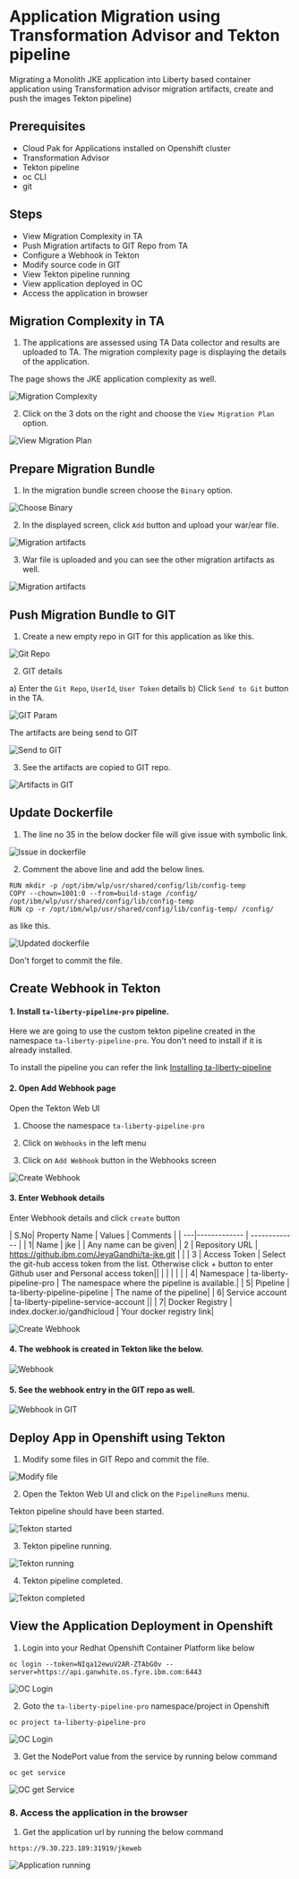 # Application Migration using Transformation Advisor and Tekton pipeline
 
 Migrating a Monolith JKE application into Liberty based container application using Transformation advisor  migration artifacts, create and push the images Tekton pipeline)

## Prerequisites

* Cloud Pak for Applications installed on Openshift cluster
* Transformation Advisor
* Tekton pipeline
* oc CLI
* git

## Steps

* View Migration Complexity in TA
* Push Migration artifacts to GIT Repo from TA
* Configure a Webhook in Tekton
* Modify source code in GIT
* View Tekton pipeline running
* View application deployed in OC
* Access the application in browser


## Migration Complexity in TA

1. The applications are assessed using TA Data collector and results are uploaded to TA. The migration complexity page is displaying the details of the application.

The page shows the JKE application complexity as well. 

![Migration Complexity](images/01-ta-complexity-page1.png?raw=true "Migration Complexity")


2. Click on the 3 dots on the right and choose the `View Migration Plan` option.

![View Migration Plan](images/02-ta-complexity-page2.png?raw=true "View Migration Plan")


## Prepare Migration Bundle

1. In the migration bundle screen choose the  `Binary` option.

![Choose Binary](images/03-ta-migration-1.png?raw=true "Choose Binary")

2. In the displayed screen, click `Add` button and upload your war/ear file.

![Migration artifacts](images/04-ta-migration-2.png?raw=true "Migration artifacts")

3. War file is uploaded and you can see the other migration artifacts as well.

![Migration artifacts](images/05-ta-migration-3.png?raw=true "Migration artifacts")


## Push Migration Bundle to GIT

1. Create a new empty repo in GIT for this application as like this.

![Git Repo](images/06-git-create-repo.png?raw=true "Git Repo")


2. GIT details

a) Enter the `Git Repo`, `UserId`, `User Token` details 
b) Click `Send to Git` button in the TA.

![GIT Param](images/07-ta-git-1.png?raw=true "GIT Param")

The artifacts are being send to GIT

![Send to GIT](images/08-ta-git-2.png?raw=true "Send to GIT")

3. See the artifacts are copied to GIT repo.

![Artifacts in GIT](images/09-git-after-bundle-push.png?raw=true "Artifacts in GIT")


## Update Dockerfile

1. The line no 35 in the below docker file will give issue with symbolic link. 

![Issue in dockerfile](images/10-git-modify-dockerfile-1.png?raw=true "Issue in dockerfile")

2. Comment the above line and add the below lines.

```
RUN mkdir -p /opt/ibm/wlp/usr/shared/config/lib/config-temp
COPY --chown=1001:0 --from=build-stage /config/ /opt/ibm/wlp/usr/shared/config/lib/config-temp
RUN cp -r /opt/ibm/wlp/usr/shared/config/lib/config-temp/ /config/ 
```

as like this.

![Updated dockerfile](images/11-git-modify-dockerfile-2.png?raw=true "Updated dockerfile")

Don't forget to commit the file.

## Create Webhook in Tekton

#### 1. Install `ta-liberty-pipeline-pro` pipeline.

Here we are going to use the custom tekton pipeline created in the namespace `ta-liberty-pipeline-pro`. You don't need to install if it is already installed.

To install the pipeline you can refer the link [Installing ta-liberty-pipeline](https://github.com/GandhiCloud/tekton/tree/master/001-tekton-tranformationadvisor-liberty/ta-liberty-pipeline)

#### 2. Open Add Webhook page

Open the Tekton Web UI

1) Choose the namespace `ta-liberty-pipeline-pro`

2) Click on `Webhooks` in the left menu

3) Click on `Add Webhook` button in the Webhooks screen


![Create Webhook](images/12-tekton-webhook-create.png?raw=true "Create Webhook")

#### 3. Enter Webhook details

Enter Webhook details and click `create` button

| S.No| Property Name  | Values |  Comments | 
| ---|------------- | ------------- |
|  1| Name  | jke  | | Any name can be given| 
| 2 | Repository URL  | https://github.ibm.com/JeyaGandhi/ta-jke.git  | |
| 3  |   Access Token  | Select the git-hub access token from the list. Otherwise click + button to enter Github user and Personal access token|| 
|   |  |  | | 
|  4| Namespace  | ta-liberty-pipeline-pro  | The namespace where the pipeline is available.|
|  5| Pipeline  | ta-liberty-pipeline-pipeline  | The name of the pipeline|
|  6| Service account  | ta-liberty-pipeline-service-account  ||
|  7| Docker Registry  | index.docker.io/gandhicloud  | Your docker registry link|

![Create Webhook](images/13-tekton-webhook-entry.png?raw=true "Create Webhook")

#### 4. The webhook is created in Tekton like the below.

![ Webhook](images/14-tekton-webhook-created.png?raw=true " Webhook")

#### 5. See the webhook entry in the GIT repo as well.

![ Webhook in GIT](images/15-git-webhook-created.png?raw=true " Webhook in GIT")

## Deploy App in Openshift using Tekton

1. Modify some files in GIT Repo and commit the file.

![ Modify file](images/16-git-modify-source.png?raw=true " Modify file")

2. Open the Tekton Web UI and click on the `PipelineRuns` menu. 

Tekton pipeline should have been started.

![ Tekton started](images/17-tekton-pipeline-started.png?raw=true " Tekton started")

3. Tekton pipeline running.

![ Tekton running](images/18-tekton-pipeline-running.png?raw=true " Tekton running")

4. Tekton pipeline completed.

![ Tekton completed](images/19-tekton-pipeline-completed.png?raw=true " Tekton completed")


## View the Application Deployment in Openshift

1. Login into your Redhat Openshift Container Platform like below

```
oc login --token=NIqa12ewuV2AR-ZTAbG0v --server=https://api.ganwhite.os.fyre.ibm.com:6443
```

![ OC Login](images/20-oc-login.png?raw=true " OC Login")


2. Goto the `ta-liberty-pipeline-pro` namespace/project in Openshift

```
oc project ta-liberty-pipeline-pro
```

![ OC Login](images/21-oc-project-switch.png?raw=true " OC Login")


3. Get the NodePort value from the service by running below command

```
oc get service
```

![ OC get Service](images/22-oc-get-svc.png?raw=true " OC get Service")


### 8. Access the application in the browser 

1. Get the application url by running the below command

```
https://9.30.223.189:31919/jkeweb
```

![ Application running](images/23-access-application.png?raw=true " Application running")
